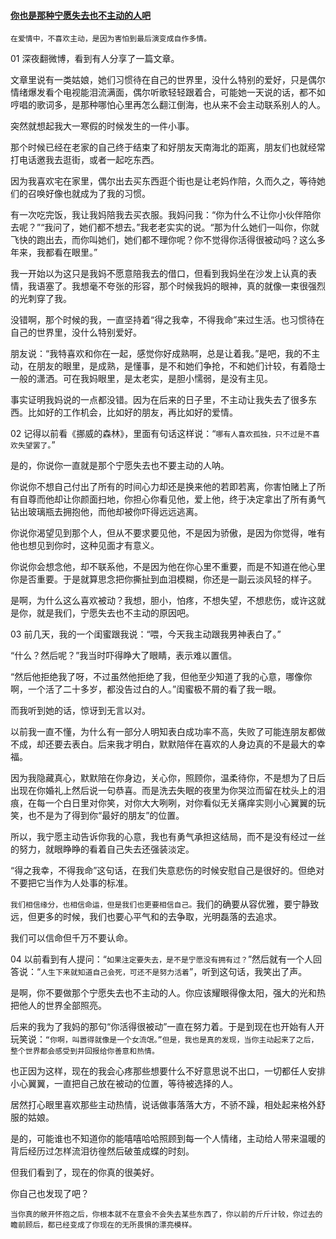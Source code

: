 #### [你也是那种宁愿失去也不主动的人吧](http://mp.weixin.qq.com/s/oO5TQAvuQumz8f33czsjUw)

`在爱情中，不喜欢主动，是因为害怕到最后演变成自作多情。`

01
深夜翻微博，看到有人分享了一篇文章。

文章里说有一类姑娘，她们习惯待在自己的世界里，没什么特别的爱好，只是偶尔情绪爆发看个电视能泪流满面，偶尔听歌轻轻跟着合，可能她一天说的话，都不如哼唱的歌词多，是那种哪怕心里再怎么翻江倒海，也从来不会主动联系别人的人。

突然就想起我大一寒假的时候发生的一件小事。

那个时候已经在老家的自己终于结束了和好朋友天南海北的距离，朋友们也就经常打电话邀我去逛街，或者一起吃东西。

因为我喜欢宅在家里，偶尔出去买东西逛个街也是让老妈作陪，久而久之，等待她们的召唤好像也就成为了我的习惯。

有一次吃完饭，我让我妈陪我去买衣服。我妈问我：“你为什么不让你小伙伴陪你去呢？”“我问了，她们都不想去。”我老老实实的说。“那为什么她们一叫你，你就飞快的跑出去，而你叫她们，她们都不理你呢？你不觉得你活得很被动吗？这么多年来，我都看在眼里。”

我一开始以为这只是我妈不愿意陪我去的借口，但看到我妈坐在沙发上认真的表情，我语塞了。我想毫不夸张的形容，那个时候我妈的眼神，真的就像一束很强烈的光刺穿了我。

没错啊，那个时候的我，一直坚持着“得之我幸，不得我命”来过生活。也习惯待在自己的世界里，没什么特别爱好。

朋友说：“我特喜欢和你在一起，感觉你好成熟啊，总是让着我。”是吧，我的不主动，在朋友的眼里，是成熟，是懂事，是不和她们争抢，不和她们计较，有着隐士一般的潇洒。可在我妈眼里，是太老实，是胆小懦弱，是没有主见。

事实证明我妈说的一点都没错。因为在后来的日子里，不主动让我失去了很多东西。比如好的工作机会，比如好的朋友，再比如好的爱情。

02
记得以前看《挪威的森林》，里面有句话这样说：“`哪有人喜欢孤独，只不过是不喜欢失望罢了。`”

是的，你说你一直就是那个宁愿失去也不要主动的人呐。

你说你不想自己付出了所有的时间心力却还是换来他的若即若离，你害怕赌上了所有自尊而他却让你颜面扫地，你担心你看见他，爱上他，终于决定拿出了所有勇气钻出玻璃瓶去拥抱他，而他却被你吓得远远逃离。

你说你渴望见到那个人，但从不要求要见他，不是因为骄傲，是因为你觉得，唯有他也想见到你时，这种见面才有意义。

你说你会想念他，却不联系他，不是因为他在你心里不重要，而是不知道在他心里你是否重要。于是就算思念把你撕扯到血泪模糊，你还是一副云淡风轻的样子。

是啊，为什么这么喜欢被动？我想，胆小，怕疼，不想失望，不想悲伤，或许这就是你，就是我们，宁愿失去也不主动的原因吧。



03
前几天，我的一个闺蜜跟我说：“喂，今天我主动跟我男神表白了。”

“什么？然后呢？”我当时吓得睁大了眼睛，表示难以置信。

“然后他拒绝我了呀，不过虽然他拒绝了我，但他至少知道了我的心意，哪像你啊，一个活了二十多岁，都没告过白的人。”闺蜜极不屑的看了我一眼。

而我听到她的话，惊讶到无言以对。

以前我一直不懂，为什么有一部分人明知表白成功率不高，失败了可能连朋友都做不成，却还要去表白。后来我才明白，默默陪伴在喜欢的人身边真的不是最大的幸福。

因为我隐藏真心，默默陪在你身边，关心你，照顾你，温柔待你，不是想为了日后出现在你婚礼上然后说一句恭喜。而是洗去失眠的夜里为你哭泣而留在枕头上的泪痕，在每一个白日里对你笑，对你大大咧咧，对你看似无关痛痒实则小心翼翼的玩笑，也不是为了得到你“最好的朋友”的位置。

所以，我宁愿主动告诉你我的心意，我也有勇气承担这结局，而不是没有经过一丝的努力，就眼睁睁的看着自己失去还强装淡定。

“得之我幸，不得我命”这句话，在我们失意悲伤的时候安慰自己是很好的。但绝对不要把它当作为人处事的标准。

`我们相信缘分，也相信命运，但是我们也更要相信自己。`我们的确要从容优雅，要宁静致远，但更多的时候，我们也要心平气和的去争取，光明磊落的去追求。

我们可以信命但千万不要认命。

04
以前看到有人提问：“`如果注定要失去，是不是宁愿没有拥有过？`”然后就有一个人回答说：“`人生下来就知道自己会死，可还不是努力活着`”，听到这句话，我笑出了声。

是啊，你不要做那个宁愿失去也不主动的人。你应该耀眼得像太阳，强大的光和热把他人的世界全部照亮。

后来的我为了我妈的那句“你活得很被动”一直在努力着。于是到现在也开始有人开玩笑说：`“你啊，叫嚣得就像是一个女流氓。”但是，我也是真的发现，当你主动起来了之后，整个世界都会感受到并回报给你善意和热情。`

也正因为这样，现在的我会心疼那些想要什么不好意思说不出口，一切都任人安排小心翼翼，一直把自己放在被动的位置，等待被选择的人。

居然打心眼里喜欢那些主动热情，说话做事落落大方，不骄不躁，相处起来格外舒服的姑娘。

是的，可能谁也不知道你的能嘻嘻哈哈照顾到每一个人情绪，主动给人带来温暖的背后经历过怎样流泪彷徨然后破茧成蝶的时刻。

但我们看到了，现在的你真的很美好。

你自己也发现了吧？

`当你真的敞开怀抱之后，你根本就不在意会不会失去某些东西了，你以前的斤斤计较，你过去的瞻前顾后，都已经变成了你现在的无所畏惧的漂亮模样。`
